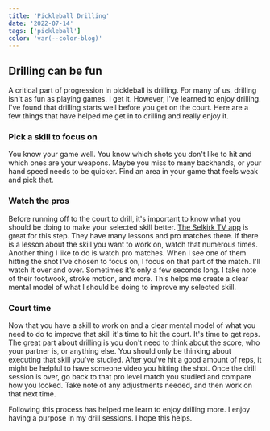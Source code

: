 ```yaml
---
title: 'Pickleball Drilling'
date: '2022-07-14'
tags: ['pickleball']
color: 'var(--color-blog)'
---
```


## Drilling can be fun

A critical part of progression in pickleball is drilling. For many of us, drilling isn't as fun as playing games. I get it. However, I've learned to enjoy drilling. I've found that drilling starts well before you get on the court. Here are a few things that have helped me get in to drilling and really enjoy it.

### Pick a skill to focus on
You know your game well. You know which shots you don't like to hit and which ones are your weapons. Maybe you miss to many backhands,  or your hand speed needs to be quicker. Find an area in your game that feels weak and pick that.

### Watch the pros
Before running off to the court to drill, it's important to know what you should be doing to make your selected skill better. [The Selkirk TV app](https://www.selkirk.com/pages/tv) is great for this step. They have many lessons and pro matches there. If there is a lesson about the skill you want to work on, watch that numerous times. Another thing I like to do is watch pro matches. When I see one of them hitting the shot I've chosen to focus on, I focus on that part of the match. I'll watch it over and over. Sometimes it's only a few seconds long. I take note of their footwook, stroke motion, and more. This helps me create a clear mental model of what I should be doing to improve my selected skill.

### Court time
Now that you have a skill to work on and a clear mental model of what you need to do to improve that skill it's time to hit the court. It's time to get reps. The great part about drilling is you don't need to think about the score, who your partner is, or anything else. You should only be thinking about executing that skill you've studied. After you've hit a good amount of reps, it might be helpful to have someone video you hitting the shot. Once the drill session is over, go back to that pro level match you studied and compare how you looked. Take note of any adjustments needed, and then work on that next time.

Following this process has helped me learn to enjoy drilling more. I enjoy having a purpose in my drill sessions. I hope this helps. 